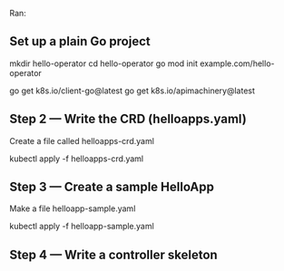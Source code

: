 Ran:

## Set up a plain Go project

mkdir hello-operator
cd hello-operator
go mod init example.com/hello-operator

go get k8s.io/client-go@latest
go get k8s.io/apimachinery@latest

## Step 2 — Write the CRD (helloapps.yaml)

Create a file called helloapps-crd.yaml

kubectl apply -f helloapps-crd.yaml

## Step 3 — Create a sample HelloApp

Make a file helloapp-sample.yaml

kubectl apply -f helloapp-sample.yaml

## Step 4 — Write a controller skeleton
